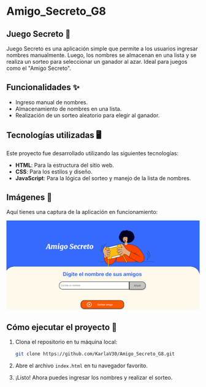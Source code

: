 <h1>Amigo_Secreto_G8</h1> 
<h2>Juego Secreto 🎲</h2>

<p>Juego Secreto es una aplicación simple que permite a los usuarios ingresar nombres manualmente. Luego, los nombres se almacenan en una lista y se realiza un sorteo para seleccionar un ganador al azar. Ideal para juegos como el "Amigo Secreto".</p> 

<h2>Funcionalidades ✨</h2>

- Ingreso manual de nombres.
- Almacenamiento de nombres en una lista.
- Realización de un sorteo aleatorio para elegir al ganador.

<h2>Tecnologías utilizadas 🖥️</h2>

Este proyecto fue desarrollado utilizando las siguientes tecnologías:

- **HTML**: Para la estructura del sitio web.
- **CSS**: Para los estilos y diseño.
- **JavaScript**: Para la lógica del sorteo y manejo de la lista de nombres.

## Imágenes 📸

Aquí tienes una captura de la aplicación en funcionamiento:

![Captura de la aplicación](assets/juegoSecreto.png)

<h2>Cómo ejecutar el proyecto 🚀</h2>

1. Clona el repositorio en tu máquina local:
    ```bash
    git clone https://github.com/KarlaV30/Amigo_Secreto_G8.git
    ```

2. Abre el archivo `index.html` en tu navegador favorito.

3. ¡Listo! Ahora puedes ingresar los nombres y realizar el sorteo.






